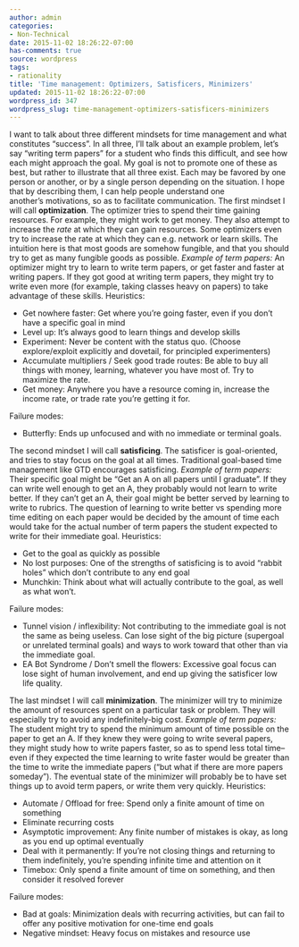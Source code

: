 ```yaml
---
author: admin
categories:
- Non-Technical
date: 2015-11-02 18:26:22-07:00
has-comments: true
source: wordpress
tags:
- rationality
title: 'Time management: Optimizers, Satisficers, Minimizers'
updated: 2015-11-02 18:26:22-07:00
wordpress_id: 347
wordpress_slug: time-management-optimizers-satisficers-minimizers
---
```

I want to talk about three different mindsets for time management and what constitutes “success”. In all three, I’ll talk about an example problem, let’s say “writing term papers” for a student who finds this difficult, and see how each might approach the goal. My goal is not to promote one of these as best, but rather to illustrate that all three exist. Each may be favored by one person or another, or by a single person depending on the situation. I hope that by describing them, I can help people understand one another’s motivations, so as to facilitate communication. The first mindset I will call **optimization**. The optimizer tries to spend their time gaining resources. For example, they might work to get money. They also attempt to increase the *rate* at which they can gain resources. Some optimizers even try to increase the rate at which they can e.g. network or learn skills. The intuition here is that most goods are somehow fungible, and that you should try to get as many fungible goods as possible. *Example of term papers:* An optimizer might try to learn to write term papers, or get faster and faster at writing papers. If they got good at writing term papers, they might try to write even more (for example, taking classes heavy on papers) to take advantage of these skills. Heuristics:

-   Get nowhere faster: Get where you’re going faster, even if you don’t have a specific goal in mind
-   Level up: It’s always good to learn things and develop skills
-   Experiment: Never be content with the status quo. (Choose explore/exploit explicitly and dovetail, for principled experimenters)
-   Accumulate multipliers / Seek good trade routes: Be able to buy all things with money, learning, whatever you have most of. Try to maximize the rate.
-   Get money: Anywhere you have a resource coming in, increase the income rate, or trade rate you’re getting it for.

Failure modes:

-   Butterfly: Ends up unfocused and with no immediate or terminal goals.

The second mindset I will call **satisficing**. The satisficer is goal-oriented, and tries to stay focus on the goal at all times. Traditional goal-based time management like GTD encourages satisficing. *Example of term papers:* Their specific goal might be “Get an A on all papers until I graduate”. If they can write well enough to get an A, they probably would not learn to write better. If they can’t get an A, their goal might be better served by learning to write to rubrics. The question of learning to write better vs spending more time editing on each paper would be decided by the amount of time each would take for the actual number of term papers the student expected to write for their immediate goal. Heuristics:

-   Get to the goal as quickly as possible
-   No lost purposes: One of the strengths of satisficing is to avoid “rabbit holes” which don’t contribute to any end goal
-   Munchkin: Think about what will actually contribute to the goal, as well as what won’t.

Failure modes:

-   Tunnel vision / inflexibility: Not contributing to the immediate goal is not the same as being useless. Can lose sight of the big picture (supergoal or unrelated terminal goals) and ways to work toward that other than via the immediate goal.
-   EA Bot Syndrome / Don’t smell the flowers: Excessive goal focus can lose sight of human involvement, and end up giving the satisficer low life quality.

The last mindset I will call **minimization**. The minimizer will try to minimize the amount of resources spent on a particular task or problem. They will especially try to avoid any indefinitely-big cost. *Example of term papers:* The student might try to spend the minimum amount of time possible on the paper to get an A. If they knew they were going to write several papers, they might study how to write papers faster, so as to spend less total time–even if they expected the time learning to write faster would be greater than the time to write the immediate papers (“but what if there are more papers someday”). The eventual state of the minimizer will probably be to have set things up to avoid term papers, or write them very quickly. Heuristics:

-   Automate / Offload for free: Spend only a finite amount of time on something
-   Eliminate recurring costs
-   Asymptotic improvement: Any finite number of mistakes is okay, as long as you end up optimal eventually
-   Deal with it permanently: If you’re not closing things and returning to them indefinitely, you’re spending infinite time and attention on it
-   Timebox: Only spend a finite amount of time on something, and then consider it resolved forever

Failure modes:

-   Bad at goals: Minimization deals with recurring activities, but can fail to offer any positive motivation for one-time end goals
-   Negative mindset: Heavy focus on mistakes and resource use
